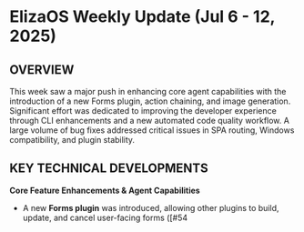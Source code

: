 # ElizaOS Weekly Update (Jul 6 - 12, 2025)

## OVERVIEW

This week saw a major push in enhancing core agent capabilities with the introduction of a new Forms plugin, action chaining, and image generation. Significant effort was dedicated to improving the developer experience through CLI enhancements and a new automated code quality workflow. A large volume of bug fixes addressed critical issues in SPA routing, Windows compatibility, and plugin stability.

## KEY TECHNICAL DEVELOPMENTS

**Core Feature Enhancements & Agent Capabilities**
*   A new **Forms plugin** was introduced, allowing other plugins to build, update, and cancel user-facing forms ([#54